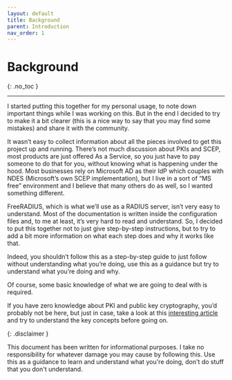 ```yaml
---
layout: default
title: Background
parent: Introduction
nav_order: 1
---
```


# Background
{: .no_toc }

---

I started putting this together for my personal usage, to note down important things while I was working on this. But in the end I decided to try to make it a bit clearer (this is a nice way to say that you may find some mistakes) and share it with the community.

It wasn’t easy to collect information about all the pieces involved to get this project up and running. There’s not much discussion about PKIs and SCEP, most products are just offered As a Service, so you just have to pay someone to do that for you, without knowing what is happening under the hood.
Most businesses rely on Microsoft AD as their IdP which couples with NDES (Microsoft’s own SCEP implementation), but I live in a sort of “MS free” environment and I believe that many others do as well, so I wanted something different.

FreeRADIUS, which is what we’ll use as a RADIUS server, isn’t very easy to understand. Most of the documentation is written inside the configuration files and, to me at least, it’s very hard to read and understand.
So, I decided to put this together not to just give step-by-step instructions, but to try to add a bit more information on what each step does and why it works like that.

Indeed, you shouldn’t follow this as a step-by-step guide to just follow without understanding what you’re doing, use this as a guidance but try to understand what you’re doing and why.


Of course, some basic knowledge of what we are going to deal with is required.

If you have zero knowledge about PKI and public key cryptography, you’d probably not be here, but just in case, take a look at this [interesting article](https://smallstep.com/blog/everything-pki/) and try to understand the key concepts before going on.


{: .disclaimer }

This document has been written for informational purposes. I take no responsibility for whatever damage you may cause by following this.
Use this as a guidance to learn and understand what you're doing, don't do stuff that you don't understand. 